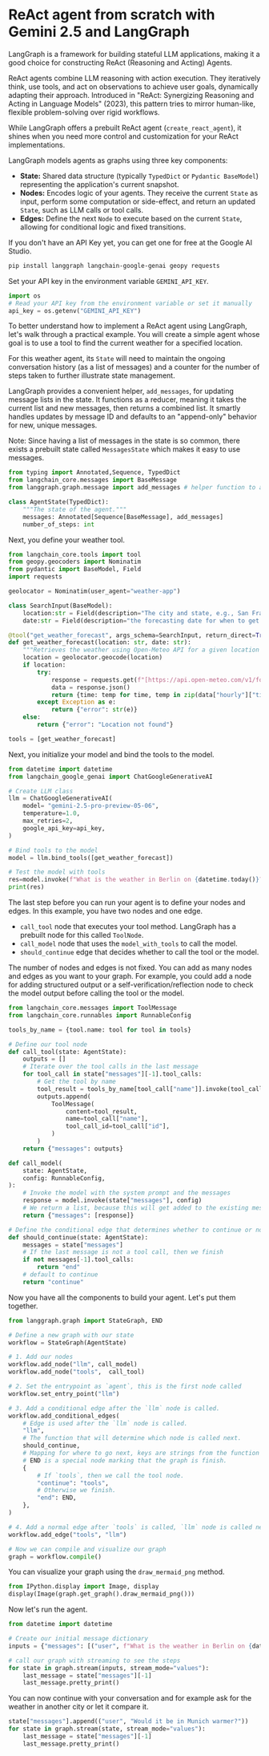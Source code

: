 # ReAct agent from scratch with Gemini 2.5 and LangGraph

LangGraph is a framework for building stateful LLM applications, making it a good choice for constructing ReAct (Reasoning and Acting) Agents.

ReAct agents combine LLM reasoning with action execution. They iteratively think, use tools, and act on observations to achieve user goals, dynamically adapting their approach. Introduced in "ReAct: Synergizing Reasoning and Acting in Language Models" (2023), this pattern tries to mirror human-like, flexible problem-solving over rigid workflows.

While LangGraph offers a prebuilt ReAct agent (`create_react_agent`), it shines when you need more control and customization for your ReAct implementations.

LangGraph models agents as graphs using three key components:

* **State:** Shared data structure (typically `TypedDict` or `Pydantic BaseModel`) representing the application's current snapshot.
* **Nodes:** Encodes logic of your agents. They receive the current `State` as input, perform some computation or side-effect, and return an updated `State`, such as LLM calls or tool calls.
* **Edges:** Define the next `Node` to execute based on the current `State`, allowing for conditional logic and fixed transitions.

If you don't have an API Key yet, you can get one for free at the Google AI Studio.

```bash
pip install langgraph langchain-google-genai geopy requests
```

Set your API key in the environment variable `GEMINI_API_KEY`.

```python
import os
# Read your API key from the environment variable or set it manually
api_key = os.getenv("GEMINI_API_KEY")
```

To better understand how to implement a ReAct agent using LangGraph, let's walk through a practical example. You will create a simple agent whose goal is to use a tool to find the current weather for a specified location.

For this weather agent, its `State` will need to maintain the ongoing conversation history (as a list of messages) and a counter for the number of steps taken to further illustrate state management.

LangGraph provides a convenient helper, `add_messages`, for updating message lists in the state. It functions as a reducer, meaning it takes the current list and new messages, then returns a combined list. It smartly handles updates by message ID and defaults to an "append-only" behavior for new, unique messages.

Note: Since having a list of messages in the state is so common, there exists a prebuilt state called `MessagesState` which makes it easy to use messages.

```python
from typing import Annotated,Sequence, TypedDict
from langchain_core.messages import BaseMessage
from langgraph.graph.message import add_messages # helper function to add messages to the state

class AgentState(TypedDict):
    """The state of the agent."""
    messages: Annotated[Sequence[BaseMessage], add_messages]
    number_of_steps: int
```

Next, you define your weather tool.

```python
from langchain_core.tools import tool
from geopy.geocoders import Nominatim
from pydantic import BaseModel, Field
import requests

geolocator = Nominatim(user_agent="weather-app")

class SearchInput(BaseModel):
    location:str = Field(description="The city and state, e.g., San Francisco")
    date:str = Field(description="the forecasting date for when to get the weather format (yyyy-mm-dd)")

@tool("get_weather_forecast", args_schema=SearchInput, return_direct=True)
def get_weather_forecast(location: str, date: str):
    """Retrieves the weather using Open-Meteo API for a given location (city) and a date (yyyy-mm-dd). Returns a list dictionary with the time and temperature for each hour."""
    location = geolocator.geocode(location)
    if location:
        try:
            response = requests.get(f"[https://api.open-meteo.com/v1/forecast?latitude=](https://api.open-meteo.com/v1/forecast?latitude=){location.latitude}&longitude={location.longitude}&hourly=temperature_2m&start_date={date}&end_date={date}")
            data = response.json()
            return {time: temp for time, temp in zip(data["hourly"]["time"], data["hourly"]["temperature_2m"])}
        except Exception as e:
            return {"error": str(e)}
    else:
        return {"error": "Location not found"}

tools = [get_weather_forecast]
```

Next, you initialize your model and bind the tools to the model.

```python
from datetime import datetime
from langchain_google_genai import ChatGoogleGenerativeAI

# Create LLM class
llm = ChatGoogleGenerativeAI(
    model= "gemini-2.5-pro-preview-05-06",
    temperature=1.0,
    max_retries=2,
    google_api_key=api_key,
)

# Bind tools to the model
model = llm.bind_tools([get_weather_forecast])

# Test the model with tools
res=model.invoke(f"What is the weather in Berlin on {datetime.today()}?")
print(res)
```

The last step before you can run your agent is to define your nodes and edges. In this example, you have two nodes and one edge.

  * `call_tool` node that executes your tool method. LangGraph has a prebuilt node for this called `ToolNode`.
  * `call_model` node that uses the `model_with_tools` to call the model.
  * `should_continue` edge that decides whether to call the tool or the model.

The number of nodes and edges is not fixed. You can add as many nodes and edges as you want to your graph. For example, you could add a node for adding structured output or a self-verification/reflection node to check the model output before calling the tool or the model.

```python
from langchain_core.messages import ToolMessage
from langchain_core.runnables import RunnableConfig

tools_by_name = {tool.name: tool for tool in tools}

# Define our tool node
def call_tool(state: AgentState):
    outputs = []
    # Iterate over the tool calls in the last message
    for tool_call in state["messages"][-1].tool_calls:
        # Get the tool by name
        tool_result = tools_by_name[tool_call["name"]].invoke(tool_call["args"])
        outputs.append(
            ToolMessage(
                content=tool_result,
                name=tool_call["name"],
                tool_call_id=tool_call["id"],
            )
        )
    return {"messages": outputs}

def call_model(
    state: AgentState,
    config: RunnableConfig,
):
    # Invoke the model with the system prompt and the messages
    response = model.invoke(state["messages"], config)
    # We return a list, because this will get added to the existing messages state using the add_messages reducer
    return {"messages": [response]}

# Define the conditional edge that determines whether to continue or not
def should_continue(state: AgentState):
    messages = state["messages"]
    # If the last message is not a tool call, then we finish
    if not messages[-1].tool_calls:
        return "end"
    # default to continue
    return "continue"
```

Now you have all the components to build your agent. Let's put them together.

```python
from langgraph.graph import StateGraph, END

# Define a new graph with our state
workflow = StateGraph(AgentState)

# 1. Add our nodes
workflow.add_node("llm", call_model)
workflow.add_node("tools",  call_tool)

# 2. Set the entrypoint as `agent`, this is the first node called
workflow.set_entry_point("llm")

# 3. Add a conditional edge after the `llm` node is called.
workflow.add_conditional_edges(
    # Edge is used after the `llm` node is called.
    "llm",
    # The function that will determine which node is called next.
    should_continue,
    # Mapping for where to go next, keys are strings from the function return, and the values are other nodes.
    # END is a special node marking that the graph is finish.
    {
        # If `tools`, then we call the tool node.
        "continue": "tools",
        # Otherwise we finish.
        "end": END,
    },
)

# 4. Add a normal edge after `tools` is called, `llm` node is called next.
workflow.add_edge("tools", "llm")

# Now we can compile and visualize our graph
graph = workflow.compile()
```

You can visualize your graph using the `draw_mermaid_png` method.

```python
from IPython.display import Image, display
display(Image(graph.get_graph().draw_mermaid_png()))
```

Now let's run the agent.

```python
from datetime import datetime

# Create our initial message dictionary
inputs = {"messages": [("user", f"What is the weather in Berlin on {datetime.today()}?")]}

# call our graph with streaming to see the steps
for state in graph.stream(inputs, stream_mode="values"):
    last_message = state["messages"][-1]
    last_message.pretty_print()
```

You can now continue with your conversation and for example ask for the weather in another city or let it compare it.

```python
state["messages"].append(("user", "Would it be in Munich warmer?"))
for state in graph.stream(state, stream_mode="values"):
    last_message = state["messages"][-1]
    last_message.pretty_print()
```

